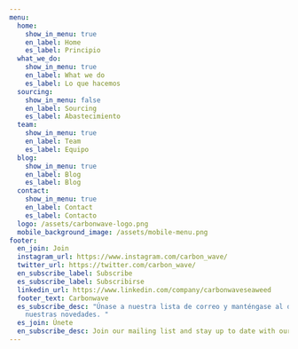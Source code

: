 ```yaml
---
menu:
  home:
    show_in_menu: true
    en_label: Home
    es_label: Principio
  what_we_do:
    show_in_menu: true
    en_label: What we do
    es_label: Lo que hacemos
  sourcing:
    show_in_menu: false
    en_label: Sourcing
    es_label: Abastecimiento
  team:
    show_in_menu: true
    en_label: Team
    es_label: Equipo
  blog:
    show_in_menu: true
    en_label: Blog
    es_label: Blog
  contact:
    show_in_menu: true
    en_label: Contact
    es_label: Contacto
  logo: /assets/carbonwave-logo.png
  mobile_background_image: /assets/mobile-menu.png
footer:
  en_join: Join
  instagram_url: https://www.instagram.com/carbon_wave/
  twitter_url: https://twitter.com/carbon_wave/
  en_subscribe_label: Subscribe
  es_subscribe_label: Subscribirse
  linkedin_url: https://www.linkedin.com/company/carbonwaveseaweed
  footer_text: Carbonwave
  es_subscribe_desc: "Únase a nuestra lista de correo y manténgase al día con
    nuestras novedades. "
  es_join: Únete
  en_subscribe_desc: Join our mailing list and stay up to date with our news.
---
```

